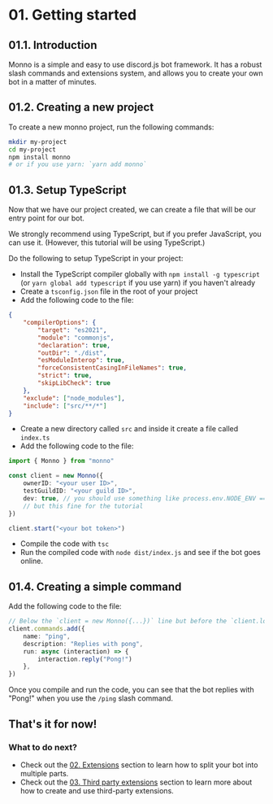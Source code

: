 # 01. Getting started

## 01.1. Introduction

Monno is a simple and easy to use discord.js bot framework. It has a robust slash commands and extensions system, and allows you to create your own bot in a matter of minutes.

## 01.2. Creating a new project

To create a new monno project, run the following commands:

```sh
mkdir my-project
cd my-project
npm install monno
# or if you use yarn: `yarn add monno`
```

## 01.3. Setup TypeScript

Now that we have our project created, we can create a file that will be our entry point for our bot.

We strongly recommend using TypeScript, but if you prefer JavaScript, you can use it. (However, this tutorial will be using TypeScript.)

Do the following to setup TypeScript in your project:

-   Install the TypeScript compiler globally with `npm install -g typescript` (or `yarn global add typescript` if you use yarn) if you haven't already
-   Create a `tsconfig.json` file in the root of your project
-   Add the following code to the file:

```json
{
    "compilerOptions": {
        "target": "es2021",
        "module": "commonjs",
        "declaration": true,
        "outDir": "./dist",
        "esModuleInterop": true,
        "forceConsistentCasingInFileNames": true,
        "strict": true,
        "skipLibCheck": true
    },
    "exclude": ["node_modules"],
    "include": ["src/**/*"]
}
```

-   Create a new directory called `src` and inside it create a file called `index.ts`
-   Add the following code to the file:

```ts
import { Monno } from "monno"

const client = new Monno({
    ownerID: "<your user ID>",
    testGuildID: "<your guild ID>",
    dev: true, // you should use something like process.env.NODE_ENV === "development" instead,
    // but this fine for the tutorial
})

client.start("<your bot token>")
```

-   Compile the code with `tsc`
-   Run the compiled code with `node dist/index.js` and see if the bot goes online.

## 01.4. Creating a simple command

Add the following code to the file:

```ts
// Below the `client = new Monno({...})` line but before the `client.login(...)` line
client.commands.add({
    name: "ping",
    description: "Replies with pong",
    run: async (interaction) => {
        interaction.reply("Pong!")
    },
})
```

Once you compile and run the code, you can see that the bot replies with "Pong!" when you use the `/ping` slash command.

## That's it for now!

### What to do next?

-   Check out the [02. Extensions](./extensions.md) section to learn how to split your bot into multiple parts.
-   Check out the [03. Third party extensions](./third_party.md) section to learn more about how to create and use third-party extensions.
